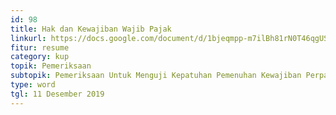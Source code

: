 ```yaml
---
id: 98
title: Hak dan Kewajiban Wajib Pajak
linkurl: https://docs.google.com/document/d/1bjeqmpp-m7ilBh81rN0T46qgUSdE-Tbbgf1IEHftSYA/edit?usp=drivesdk
fitur: resume
category: kup
topik: Pemeriksaan
subtopik: Pemeriksaan Untuk Menguji Kepatuhan Pemenuhan Kewajiban Perpajakan (Sejak 1 Februari 2013)
type: word
tgl: 11 Desember 2019
---
```


